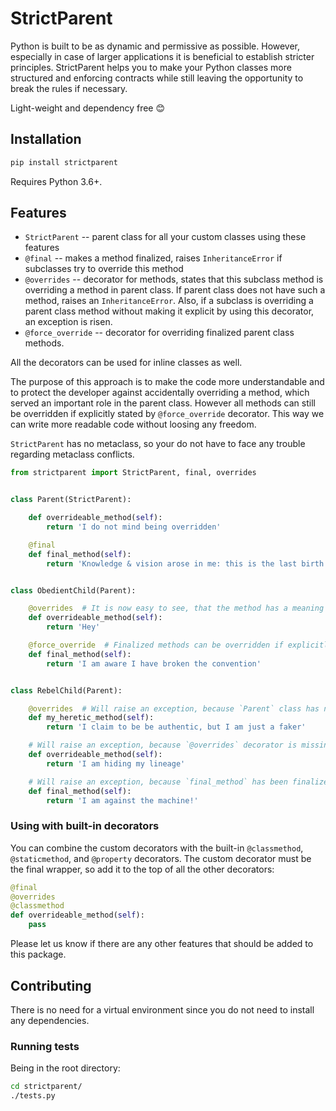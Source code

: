 # StrictParent

Python is built to be as dynamic and permissive as possible. However, especially in case of larger applications it is beneficial to establish stricter principles. StrictParent helps you to make your Python classes more structured and enforcing contracts while still leaving the opportunity to break the rules if necessary.

Light-weight and dependency free 😊

## Installation

```sh
pip install strictparent
```

Requires Python 3.6+.

## Features

- `StrictParent` -- parent class for all your custom classes using these features
- `@final` -- makes a method finalized, raises `InheritanceError` if subclasses try to override this method
- `@overrides` -- decorator for methods, states that this subclass method is overriding a method in parent class. If parent class does not have such a method, raises an `InheritanceError`. Also, if a subclass is overriding a parent class method without making it explicit by using this decorator, an exception is risen.
- `@force_override` -- decorator for overriding finalized parent class methods.

All the decorators can be used for inline classes as well.

The purpose of this approach is to make the code more understandable and to protect the developer against accidentally overriding a method, which served an important role in the parent class. However all methods can still be overridden if explicitly stated by `@force_override` decorator. This way we can write more readable code without loosing any freedom.

`StrictParent` has no metaclass, so your do not have to face any trouble regarding metaclass conflicts.

```py
from strictparent import StrictParent, final, overrides


class Parent(StrictParent):

    def overrideable_method(self):
        return 'I do not mind being overridden'

    @final
    def final_method(self):
        return 'Knowledge & vision arose in me: this is the last birth. There is now no further becoming.'


class ObedientChild(Parent):

    @overrides  # It is now easy to see, that the method has a meaning in the `Parent` class
    def overrideable_method(self):
        return 'Hey'

    @force_override  # Finalized methods can be overridden if explicitly stated
    def final_method(self):
        return 'I am aware I have broken the convention'


class RebelChild(Parent):

    @overrides  # Will raise an exception, because `Parent` class has no such method
    def my_heretic_method(self):
        return 'I claim to be be authentic, but I am just a faker'

    # Will raise an exception, because `@overrides` decorator is missing
    def overrideable_method(self):
        return 'I am hiding my lineage'

    # Will raise an exception, because `final_method` has been finalized in `Parent` class
    def final_method(self):
        return 'I am against the machine!'

```

### Using with built-in decorators

You can combine the custom decorators with the built-in `@classmethod`, `@staticmethod`, and `@property` decorators. The custom decorator must be the final wrapper, so add it to the top of all the other decorators:

```py
@final
@overrides
@classmethod
def overrideable_method(self):
    pass
```

Please let us know if there are any other features that should be added to this package.

## Contributing

There is no need for a virtual environment since you do not need to install any dependencies.

### Running tests

Being in the root directory:

```sh
cd strictparent/
./tests.py
```

